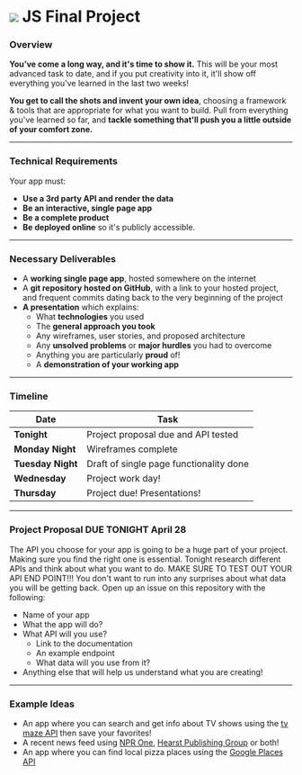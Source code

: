 # ![](https://ga-dash.s3.amazonaws.com/production/assets/logo-9f88ae6c9c3871690e33280fcf557f33.png) JS Final Project

### Overview

**You’ve come a long way, and it's time to show it.** This will be your most advanced task to date, and if you put creativity into it, it'll show off everything you've learned in the last two weeks!

**You get to call the shots and invent your own idea**, choosing a framework & tools that are appropriate for what you want to build. Pull from everything you've learned so far, and **tackle something that'll push you a little outside of your comfort zone.**

---

### Technical Requirements

Your app must:

* **Use a 3rd party API and render the data**
* **Be an interactive, single page app**
* **Be a complete product**
* **Be deployed online** so it's publicly accessible. 

---

### Necessary Deliverables

* A **working single page app**, hosted somewhere on the internet
* A **git repository hosted on GitHub**, with a link to your hosted project, and frequent commits dating back to the very beginning of the project
* **A presentation** which explains:
    * What **technologies** you used
    * The **general approach you took**
    * Any wireframes, user stories, and proposed architecture
    * Any **unsolved problems** or **major hurdles** you had to overcome
    * Anything you are particularly **proud** of! 
    * A **demonstration of your working app**

---

### Timeline 

|Date|Task|
|----|------------------|
|**Tonight**|Project proposal due and API tested|
|**Monday Night**|Wireframes complete|
|**Tuesday Night**|Draft of single page functionality done|
|**Wednesday**|Project work day!|
|**Thursday**|Project due! Presentations!|

---

### Project Proposal DUE TONIGHT April 28

The API you choose for your app is going to be a huge part of your project. Making sure you find the right one is essential. Tonight research different APIs and think about what you want to do. MAKE SURE TO TEST OUT YOUR API END POINT!!! You don't want to run into any surprises about what data you will be getting back. Open up an issue on this repository with the following:

- Name of your app 
- What the app will do?
- What API will you use?
  - Link to the documentation
  - An example endpoint
  - What data will you use from it?
- Anything else that will help us understand what you are creating!

---

### Example Ideas

- An app where you can search and get info about TV shows using the [tv maze API](https://www.tvmaze.com/api) then save your favorites!
- A recent news feed using [NPR One](https://dev.npr.org/), [Hearst Publishing Group](http://www.hearst.com/) or both!
- An app where you can find local pizza places using the [Google Places API](https://cloud.google.com/maps-platform/places/)
